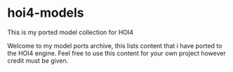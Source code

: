 # hoi4-models
This is my ported model collection for HOI4

Welcome to my model ports archive, this lists content that i have ported to the HOI4 engine. Feel free to use this content for your own project however credit must be given.
